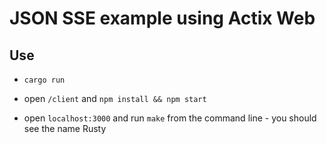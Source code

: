 # JSON SSE example using Actix Web

## Use

- ``` cargo run ```

- open ``` /client ``` and ``` npm install && npm start ```

- open ``` localhost:3000 ``` and run ``` make ``` from the command line - you should see the name Rusty
